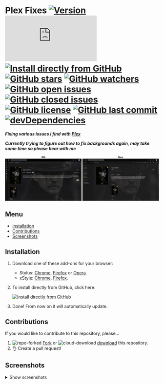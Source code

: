 # Plex Fixes [![Version][version]][1] [![Size][size]][1] [![Install directly from GitHub][install]][2] [![GitHub stars][stars]][3] [![GitHub watchers][watchers]][4] [![GitHub open issues][open issues]][5] [![GitHub closed issues][closed issues]][5] [![GitHub license][license]][6] [![GitHub last commit][last commit]][7] [![devDependencies][devdependencies]][8]

**_Fixing various issues I find with [Plex]_**

**_Currently trying to figure out how to fix backgrounds again, may take some time so please bear with me_**

[![Preview]][screenshots]

## Menu

- [Installation]
- [Contributions]
- [Screenshots]

## Installation

1. Download one of these add-ons for your browser:
   - Stylus: [Chrome][stychrome], [Firefox][styfirefox] or [Opera][styopera].
   - xStyle: [Chrome][xstychrome], [Firefox][xstyfirefox].
2. To install directly from GitHub, click here:

   [![Install directly from GitHub][Plex Fixes]][2]

3. Done! From now on it will automatically update.

## Contributions

If you would like to contribute to this repository, please...

1. ![repo-forked][9] [Fork][10] or ![cloud-download][11] [download][12] this repository.
2. 👌 Create a pull request!

## Screenshots
<details><summary>Show screenshots</summary>

[![Series]][Screenshots]

[![Movies]][Screenshots]

[![Music]][Screenshots]
</details>

<!-- BADGES -->
[version]: https://flat.badgen.net/github/release/StylusThemes/Plex-Fixes
[1]: #
[size]: https://flat.badgen.net/badgesize/normal/StylusThemes/Plex-Fixes/master/style.user.css
[install]: https://flat.badgen.net/badge/install%20directly%20from/GitHub/00ADAD "Click here!"
[2]: https://rebrand.ly/InstallPlex-Fixes
[stars]: https://flat.badgen.net/github/stars/StylusThemes/Plex-Fixes
[3]: https://github.com/StylusThemes/Plex-Fixes/stargazers
[watchers]: https://flat.badgen.net/github/watchers/StylusThemes/Plex-Fixes
[4]: https://github.com/StylusThemes/Plex-Fixes/watchers
[open issues]: https://flat.badgen.net/github/open-issues/StylusThemes/Plex-Fixes
[closed issues]: https://flat.badgen.net/github/closed-issues/StylusThemes/Plex-Fixes
[5]: https://github.com/StylusThemes/Plex-Fixes/issues
[license]: https://flat.badgen.net/github/license/StylusThemes/Plex-Fixes
[6]: https://creativecommons.org/licenses/by-sa/4.0/
[last commit]: https://flat.badgen.net/github/last-commit/StylusThemes/Plex-Fixes
[7]: https://github.com/StylusThemes/Plex-Fixes/commits/master
[devdependencies]: https://flat.badgen.net/david/dev/StylusThemes/Plex-Fixes
[8]: https://david-dm.org/StylusThemes/Plex-Fixes?type=dev
[badges]: https://flat.badgen.net/badge/amount%20of%20badges/12/orange

<!-- Plex LINK -->
[Plex]: https://app.plex.tv/desktop

<!-- PREVIEW -->
[Preview]: ./images/screenshots/tv.jpg?raw=true "Click to see more screenshots"

<!-- MENU -->
[Installation]: README.md#installation
[Contributions]: README.md#Contributions
[Screenshots]: README.md#screenshots

<!-- CONTRIBUTIONS -->
[9]: https://user-images.githubusercontent.com/136959/42383736-c4cb0db8-80fd-11e8-91ca-12bae108bccc.png
[10]: https://github.com/StylusThemes/Plex-Fixes/fork
[11]: https://user-images.githubusercontent.com/136959/42401932-9ee9cae0-813d-11e8-8691-16e29a85d3b9.png
[12]: https://github.com/StylusThemes/Plex-Fixes/releases

<!-- STYLUS DOWNLOADS -->
[STYChrome]: https://chrome.google.com/webstore/detail/stylus/clngdbkpkpeebahjckkjfobafhncgmne
[STYFirefox]: https://addons.mozilla.org/firefox/addon/styl-us/
[STYOpera]: https://addons.opera.com/extensions/details/stylus/

<!-- XSTYLE DOWNLOADS -->
[XSTYChrome]: https://chrome.google.com/webstore/detail/xstyle/hncgkmhphmncjohllpoleelnibpmccpj
[XSTYFirefox]: https://addons.mozilla.org/firefox/addon/xstyle/

<!-- INSTALL Plex Fixes BADGE -->
[Plex Fixes]: https://flat.badgen.net/badge/Plex%20Fixes/install/00ADAD "Click here!"

<!-- SCREENSHOTS -->
[Series]: ./images/screenshots/tv.jpg?raw=true "Series"
[Movies]: ./images/screenshots/movie.jpg?raw=true "Movies"
[Music]: ./images/screenshots/music.jpg?raw=true "Music"

